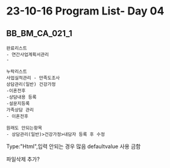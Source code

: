 # 23-10-16 Program List- Day 04

## BB_BM_CA_021_1



```완료리스트
완료리스트
- 연간사업계획서관리
- 
```

```
누락리스트
사업실적관리 - 만족도조사
상담관리(일반) 건강가정
-이혼전후
-상담내용 등록
-설문지등록
가족상담 관리
- 이혼전후
```

```
원래도 안되는항목
- 상담관리(일반)>건강가정>내담자 등록 후 수정 

```

Type:"Html",입력 안되는 경우 많음 defaultvalue 사용 금함

파일삭제 추가?
